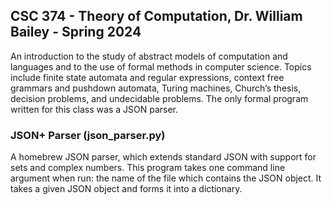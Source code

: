 ## CSC 374 - Theory of Computation, Dr. William Bailey - Spring 2024
An introduction to the study of abstract models of computation and languages and to the use of formal methods in computer science. Topics include finite state automata and regular expressions, context free grammars and pushdown automata, Turing machines, Church’s thesis, decision problems, and undecidable problems.
The only formal program written for this class was a JSON parser. 

### JSON+ Parser (json_parser.py)
A homebrew JSON parser, which extends standard JSON with support for sets and complex numbers. This program takes one command line argument when run: the name of the file which contains the JSON object. It takes a given JSON object and forms it into a dictionary.
